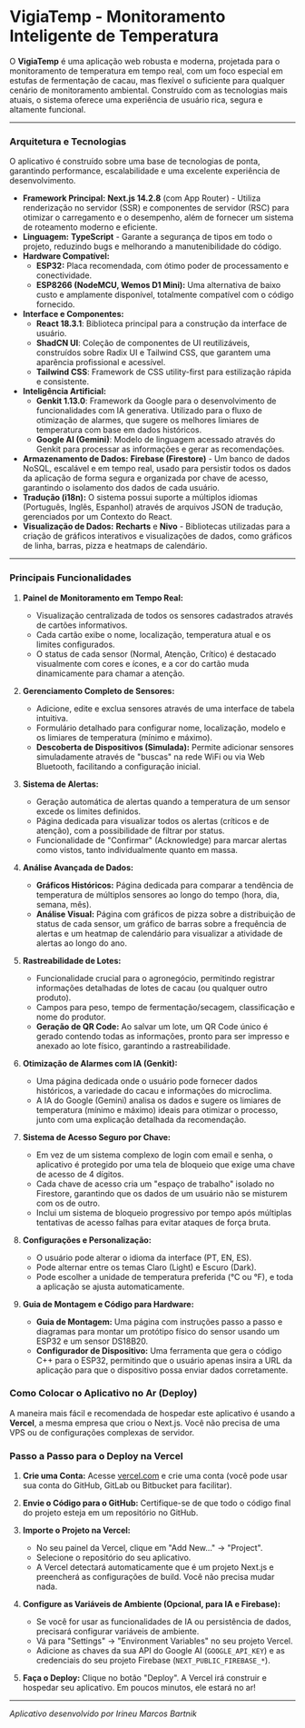 # VigiaTemp - Monitoramento Inteligente de Temperatura

O **VigiaTemp** é uma aplicação web robusta e moderna, projetada para o monitoramento de temperatura em tempo real, com um foco especial em estufas de fermentação de cacau, mas flexível o suficiente para qualquer cenário de monitoramento ambiental. Construído com as tecnologias mais atuais, o sistema oferece uma experiência de usuário rica, segura e altamente funcional.

---

### **Arquitetura e Tecnologias**

O aplicativo é construído sobre uma base de tecnologias de ponta, garantindo performance, escalabilidade e uma excelente experiência de desenvolvimento.

*   **Framework Principal:** **Next.js 14.2.8** (com App Router) - Utiliza renderização no servidor (SSR) e componentes de servidor (RSC) para otimizar o carregamento e o desempenho, além de fornecer um sistema de roteamento moderno e eficiente.
*   **Linguagem:** **TypeScript** - Garante a segurança de tipos em todo o projeto, reduzindo bugs e melhorando a manutenibilidade do código.
*   **Hardware Compatível:**
    *   **ESP32:** Placa recomendada, com ótimo poder de processamento e conectividade.
    *   **ESP8266 (NodeMCU, Wemos D1 Mini):** Uma alternativa de baixo custo e amplamente disponível, totalmente compatível com o código fornecido.
*   **Interface e Componentes:**
    *   **React 18.3.1**: Biblioteca principal para a construção da interface de usuário.
    *   **ShadCN UI**: Coleção de componentes de UI reutilizáveis, construídos sobre Radix UI e Tailwind CSS, que garantem uma aparência profissional e acessível.
    *   **Tailwind CSS**: Framework de CSS utility-first para estilização rápida e consistente.
*   **Inteligência Artificial:**
    *   **Genkit 1.13.0**: Framework da Google para o desenvolvimento de funcionalidades com IA generativa. Utilizado para o fluxo de otimização de alarmes, que sugere os melhores limiares de temperatura com base em dados históricos.
    *   **Google AI (Gemini)**: Modelo de linguagem acessado através do Genkit para processar as informações e gerar as recomendações.
*   **Armazenamento de Dados:** **Firebase (Firestore)** - Um banco de dados NoSQL, escalável e em tempo real, usado para persistir todos os dados da aplicação de forma segura e organizada por chave de acesso, garantindo o isolamento dos dados de cada usuário.
*   **Tradução (i18n):** O sistema possui suporte a múltiplos idiomas (Português, Inglês, Espanhol) através de arquivos JSON de tradução, gerenciados por um Contexto do React.
*   **Visualização de Dados:** **Recharts** e **Nivo** - Bibliotecas utilizadas para a criação de gráficos interativos e visualizações de dados, como gráficos de linha, barras, pizza e heatmaps de calendário.

---

### **Principais Funcionalidades**

1.  **Painel de Monitoramento em Tempo Real:**
    *   Visualização centralizada de todos os sensores cadastrados através de cartões informativos.
    *   Cada cartão exibe o nome, localização, temperatura atual e os limites configurados.
    *   O status de cada sensor (Normal, Atenção, Crítico) é destacado visualmente com cores e ícones, e a cor do cartão muda dinamicamente para chamar a atenção.

2.  **Gerenciamento Completo de Sensores:**
    *   Adicione, edite e exclua sensores através de uma interface de tabela intuitiva.
    *   Formulário detalhado para configurar nome, localização, modelo e os limiares de temperatura (mínimo e máximo).
    *   **Descoberta de Dispositivos (Simulada):** Permite adicionar sensores simuladamente através de "buscas" na rede WiFi ou via Web Bluetooth, facilitando a configuração inicial.

3.  **Sistema de Alertas:**
    *   Geração automática de alertas quando a temperatura de um sensor excede os limites definidos.
    *   Página dedicada para visualizar todos os alertas (críticos e de atenção), com a possibilidade de filtrar por status.
    *   Funcionalidade de "Confirmar" (Acknowledge) para marcar alertas como vistos, tanto individualmente quanto em massa.

4.  **Análise Avançada de Dados:**
    *   **Gráficos Históricos:** Página dedicada para comparar a tendência de temperatura de múltiplos sensores ao longo do tempo (hora, dia, semana, mês).
    *   **Análise Visual:** Página com gráficos de pizza sobre a distribuição de status de cada sensor, um gráfico de barras sobre a frequência de alertas e um heatmap de calendário para visualizar a atividade de alertas ao longo do ano.

5.  **Rastreabilidade de Lotes:**
    *   Funcionalidade crucial para o agronegócio, permitindo registrar informações detalhadas de lotes de cacau (ou qualquer outro produto).
    *   Campos para peso, tempo de fermentação/secagem, classificação e nome do produtor.
    *   **Geração de QR Code:** Ao salvar um lote, um QR Code único é gerado contendo todas as informações, pronto para ser impresso e anexado ao lote físico, garantindo a rastreabilidade.

6.  **Otimização de Alarmes com IA (Genkit):**
    *   Uma página dedicada onde o usuário pode fornecer dados históricos, a variedade do cacau e informações do microclima.
    *   A IA do Google (Gemini) analisa os dados e sugere os limiares de temperatura (mínimo e máximo) ideais para otimizar o processo, junto com uma explicação detalhada da recomendação.

7.  **Sistema de Acesso Seguro por Chave:**
    *   Em vez de um sistema complexo de login com email e senha, o aplicativo é protegido por uma tela de bloqueio que exige uma chave de acesso de 4 dígitos.
    *   Cada chave de acesso cria um "espaço de trabalho" isolado no Firestore, garantindo que os dados de um usuário não se misturem com os de outro.
    *   Inclui um sistema de bloqueio progressivo por tempo após múltiplas tentativas de acesso falhas para evitar ataques de força bruta.

8.  **Configurações e Personalização:**
    *   O usuário pode alterar o idioma da interface (PT, EN, ES).
    *   Pode alternar entre os temas Claro (Light) e Escuro (Dark).
    *   Pode escolher a unidade de temperatura preferida (°C ou °F), e toda a aplicação se ajusta automaticamente.

9.  **Guia de Montagem e Código para Hardware:**
    *   **Guia de Montagem:** Uma página com instruções passo a passo e diagramas para montar um protótipo físico do sensor usando um ESP32 e um sensor DS18B20.
    *   **Configurador de Dispositivo:** Uma ferramenta que gera o código C++ para o ESP32, permitindo que o usuário apenas insira a URL da aplicação para que o dispositivo possa enviar dados corretamente.


### Como Colocar o Aplicativo no Ar (Deploy)

A maneira mais fácil e recomendada de hospedar este aplicativo é usando a **Vercel**, a mesma empresa que criou o Next.js. Você não precisa de uma VPS ou de configurações complexas de servidor.

### Passo a Passo para o Deploy na Vercel

1.  **Crie uma Conta:** Acesse [vercel.com](https://vercel.com/) e crie uma conta (você pode usar sua conta do GitHub, GitLab ou Bitbucket para facilitar).

2.  **Envie o Código para o GitHub:** Certifique-se de que todo o código final do projeto esteja em um repositório no GitHub.

3.  **Importe o Projeto na Vercel:**
    *   No seu painel da Vercel, clique em "Add New..." -> "Project".
    *   Selecione o repositório do seu aplicativo.
    *   A Vercel detectará automaticamente que é um projeto Next.js e preencherá as configurações de build. Você não precisa mudar nada.

4.  **Configure as Variáveis de Ambiente (Opcional, para IA e Firebase):**
    *   Se você for usar as funcionalidades de IA ou persistência de dados, precisará configurar variáveis de ambiente.
    *   Vá para "Settings" -> "Environment Variables" no seu projeto Vercel.
    *   Adicione as chaves da sua API do Google AI (`GOOGLE_API_KEY`) e as credenciais do seu projeto Firebase (`NEXT_PUBLIC_FIREBASE_*`).

5.  **Faça o Deploy:** Clique no botão "Deploy". A Vercel irá construir e hospedar seu aplicativo. Em poucos minutos, ele estará no ar!

---
_Aplicativo desenvolvido por Irineu Marcos Bartnik_